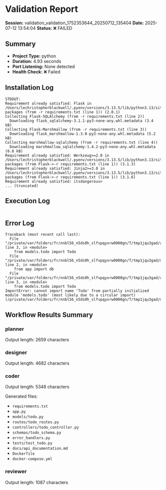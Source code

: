 # Validation Report

**Session:** validation_validation_1752353644_20250712_135404
**Date:** 2025-07-12 13:54:04
**Status:** ❌ FAILED

## Summary
- **Project Type:** python
- **Duration:** 4.93 seconds
- **Port Listening:** None detected
- **Health Check:** ❌ Failed

## Installation Log
```
STDOUT:
Requirement already satisfied: Flask in /Users/lechristopherblackwell/.pyenv/versions/3.13.5/lib/python3.13/site-packages (from -r requirements.txt (line 1)) (2.0.1)
Collecting Flask-SQLAlchemy (from -r requirements.txt (line 2))
  Downloading flask_sqlalchemy-3.1.1-py3-none-any.whl.metadata (3.4 kB)
Collecting Flask-Marshmallow (from -r requirements.txt (line 3))
  Downloading flask_marshmallow-1.3.0-py3-none-any.whl.metadata (5.2 kB)
Collecting marshmallow-sqlalchemy (from -r requirements.txt (line 4))
  Downloading marshmallow_sqlalchemy-1.4.2-py3-none-any.whl.metadata (6.8 kB)
Requirement already satisfied: Werkzeug>=2.0 in /Users/lechristopherblackwell/.pyenv/versions/3.13.5/lib/python3.13/site-packages (from Flask->-r requirements.txt (line 1)) (3.1.3)
Requirement already satisfied: Jinja2>=3.0 in /Users/lechristopherblackwell/.pyenv/versions/3.13.5/lib/python3.13/site-packages (from Flask->-r requirements.txt (line 1)) (3.1.6)
Requirement already satisfied: itsdangerous>
... (truncated)
```

## Execution Log
```

```

## Error Log
```
Traceback (most recent call last):
  File "/private/var/folders/fr/nnbl56_n5ds0h_slfvpqyxrw0000gn/T/tmp1jqu3gad/app.py", line 3, in <module>
    from models.todo import Todo
  File "/private/var/folders/fr/nnbl56_n5ds0h_slfvpqyxrw0000gn/T/tmp1jqu3gad/models/todo.py", line 2, in <module>
    from app import db
  File "/private/var/folders/fr/nnbl56_n5ds0h_slfvpqyxrw0000gn/T/tmp1jqu3gad/app.py", line 3, in <module>
    from models.todo import Todo
ImportError: cannot import name 'Todo' from partially initialized module 'models.todo' (most likely due to a circular import) (/private/var/folders/fr/nnbl56_n5ds0h_slfvpqyxrw0000gn/T/tmp1jqu3gad/models/todo.py)

```

## Workflow Results Summary

### planner
Output length: 2659 characters

### designer
Output length: 4682 characters

### coder
Output length: 5348 characters

Generated files:
- `requirements.txt`
- `app.py`
- `models/todo.py`
- `routes/todo_routes.py`
- `controllers/todo_controller.py`
- `schemas/todo_schema.py`
- `error_handlers.py`
- `tests/test_todo.py`
- `docs/api_documentation.md`
- `Dockerfile`
- `docker-compose.yml`

### reviewer
Output length: 1087 characters